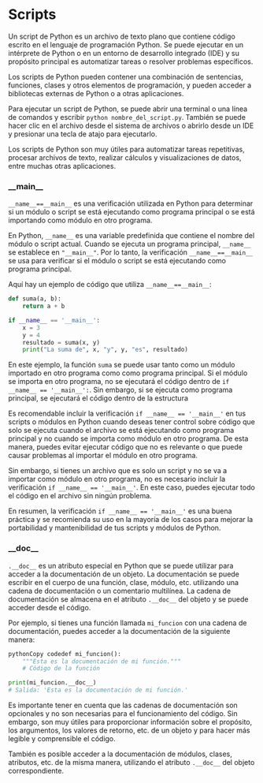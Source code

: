 # Scripts

Un script de Python es un archivo de texto plano que contiene código escrito en el lenguaje de programación Python. Se puede ejecutar en un intérprete de Python o en un entorno de desarrollo integrado (IDE) y su propósito principal es automatizar tareas o resolver problemas específicos.

Los scripts de Python pueden contener una combinación de sentencias, funciones, clases y otros elementos de programación, y pueden acceder a bibliotecas externas de Python o a otras aplicaciones.

Para ejecutar un script de Python, se puede abrir una terminal o una línea de comandos y escribir `python nombre_del_script.py`. También se puede hacer clic en el archivo desde el sistema de archivos o abrirlo desde un IDE y presionar una tecla de atajo para ejecutarlo.

Los scripts de Python son muy útiles para automatizar tareas repetitivas, procesar archivos de texto, realizar cálculos y visualizaciones de datos, entre muchas otras aplicaciones.



### **\_\_main\_\_**

`__name__==__main__` es una verificación utilizada en Python para determinar si un módulo o script se está ejecutando como programa principal o se está importando como módulo en otro programa.

En Python, `__name__` es una variable predefinida que contiene el nombre del módulo o script actual. Cuando se ejecuta un programa principal, `__name__` se establece en `"__main__"`. Por lo tanto, la verificación `__name__==__main__` se usa para verificar si el módulo o script se está ejecutando como programa principal.

Aquí hay un ejemplo de código que utiliza `__name__==__main__`:

```python
def suma(a, b):
    return a + b

if __name__ == '__main__':
    x = 3
    y = 4
    resultado = suma(x, y)
    print("La suma de", x, "y", y, "es", resultado)
```

En este ejemplo, la función `suma` se puede usar tanto como un módulo importado en otro programa como como programa principal. Si el módulo se importa en otro programa, no se ejecutará el código dentro de `if __name__ == '__main__':`. Sin embargo, si se ejecuta como programa principal, se ejecutará el código dentro de la estructura&#x20;

Es recomendable incluir la verificación `if __name__ == '__main__'` en tus scripts o módulos en Python cuando deseas tener control sobre código que solo se ejecuta cuando el archivo se está ejecutando como programa principal y no cuando se importa como módulo en otro programa. De esta manera, puedes evitar ejecutar código que no es relevante o que puede causar problemas al importar el módulo en otro programa.

Sin embargo, si tienes un archivo que es solo un script y no se va a importar como módulo en otro programa, no es necesario incluir la verificación `if __name__ == '__main__'`. En este caso, puedes ejecutar todo el código en el archivo sin ningún problema.

En resumen, la verificación `if __name__ == '__main__'` es una buena práctica y se recomienda su uso en la mayoría de los casos para mejorar la portabilidad y mantenibilidad de tus scripts y módulos de Python.

### \_\_doc\_\_

`.__doc__` es un atributo especial en Python que se puede utilizar para acceder a la documentación de un objeto. La documentación se puede escribir en el cuerpo de una función, clase, módulo, etc. utilizando una cadena de documentación o un comentario multilínea. La cadena de documentación se almacena en el atributo `.__doc__` del objeto y se puede acceder desde el código.

Por ejemplo, si tienes una función llamada `mi_funcion` con una cadena de documentación, puedes acceder a la documentación de la siguiente manera:

```python
pythonCopy codedef mi_funcion():
    """Esta es la documentación de mi función."""
    # Código de la función

print(mi_funcion.__doc__)
# Salida: 'Esta es la documentación de mi función.'
```

Es importante tener en cuenta que las cadenas de documentación son opcionales y no son necesarias para el funcionamiento del código. Sin embargo, son muy útiles para proporcionar información sobre el propósito, los argumentos, los valores de retorno, etc. de un objeto y para hacer más legible y comprensible el código.

También es posible acceder a la documentación de módulos, clases, atributos, etc. de la misma manera, utilizando el atributo `.__doc__` del objeto correspondiente.
